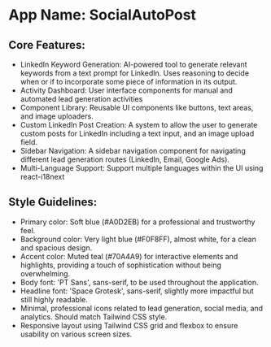 # **App Name**: SocialAutoPost

## Core Features:

- LinkedIn Keyword Generation: AI-powered tool to generate relevant keywords from a text prompt for LinkedIn. Uses reasoning to decide when or if to incorporate some piece of information in its output.
- Activity Dashboard: User interface components for manual and automated lead generation activities
- Component Library: Reusable UI components like buttons, text areas, and image uploaders.
- Custom LinkedIn Post Creation: A system to allow the user to generate custom posts for LinkedIn including a text input, and an image upload field.
- Sidebar Navigation: A sidebar navigation component for navigating different lead generation routes (LinkedIn, Email, Google Ads).
- Multi-Language Support: Support multiple languages within the UI using react-i18next

## Style Guidelines:

- Primary color: Soft blue (#A0D2EB) for a professional and trustworthy feel.
- Background color: Very light blue (#F0F8FF), almost white, for a clean and spacious design.
- Accent color: Muted teal (#70A4A9) for interactive elements and highlights, providing a touch of sophistication without being overwhelming.
- Body font: 'PT Sans', sans-serif, to be used throughout the application.
- Headline font: 'Space Grotesk', sans-serif, slightly more impactful but still highly readable.
- Minimal, professional icons related to lead generation, social media, and analytics. Should match Tailwind CSS style.
- Responsive layout using Tailwind CSS grid and flexbox to ensure usability on various screen sizes.